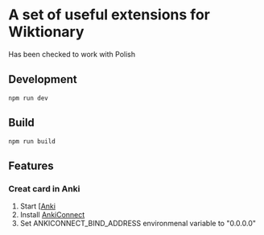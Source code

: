 # A set of useful extensions for Wiktionary

Has been checked to work with Polish

## Development

`npm run dev`

## Build

`npm run build`

## Features

### Creat card in Anki

1. Start [[Anki](https://apps.ankiweb.net/)
1. Install [AnkiConnect](https://foosoft.net/projects/anki-connect/)
1. Set ANKICONNECT_BIND_ADDRESS environmenal variable to "0.0.0.0"